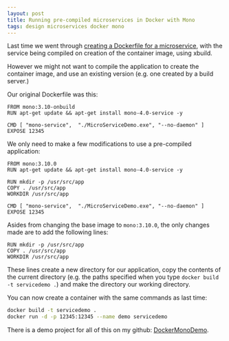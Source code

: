 ```yaml
---
layout: post
title: Running pre-compiled microservices in Docker with Mono
tags: design microservices docker mono
---
```


Last time we went through [creating a Dockerfile for a microservice][blog-docker], with the service being compiled on creation of the container image, using xbuild.

However we might not want to compile the application to create the container image, and use an existing version (e.g. one created by a build server.)

Our original Dockerfile was this:

```
FROM mono:3.10-onbuild
RUN apt-get update && apt-get install mono-4.0-service -y

CMD [ "mono-service",  "./MicroServiceDemo.exe", "--no-daemon" ]
EXPOSE 12345
```

We only need to make a few modifications to use a pre-compiled application:

```
FROM mono:3.10.0
RUN apt-get update && apt-get install mono-4.0-service -y

RUN mkdir -p /usr/src/app
COPY . /usr/src/app
WORKDIR /usr/src/app

CMD [ "mono-service",  "./MicroServiceDemo.exe", "--no-daemon" ]
EXPOSE 12345
```

Asides from changing the base image to `mono:3.10.0`, the only changes made are to add the following lines:

```
RUN mkdir -p /usr/src/app
COPY . /usr/src/app
WORKDIR /usr/src/app
```

These lines create a new directory for our application, copy the contents of the current directory (e.g. the paths specified when you type `docker build -t servicedemo .`) and make the directory our working directory.

You can now create a container with the same commands as last time:

```bash
docker build -t servicedemo .
docker run -d -p 12345:12345 --name demo servicedemo
```

There is a demo project for all of this on my github: [DockerMonoDemo][github-repo].


[blog-docker]: /2015/09/05/running-microservices-in-docker-with-mono.html
[github-repo]: https://github.com/Pondidum/DockerMonoDemo
